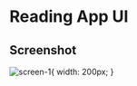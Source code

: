 # Reading App UI



## Screenshot


![screen-1](https://github.com/Mouadspace/reading-app-ui/assets/121675898/734f5d86-17c1-42fa-bee8-74bbe19a3ed9){ width: 200px; }
